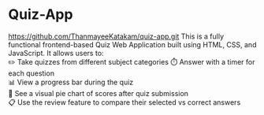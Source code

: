 # Quiz-App
https://github.com/ThanmayeeKatakam/quiz-app.git
This is a fully functional frontend-based Quiz Web Application built using HTML, CSS, and JavaScript. It allows users to:  
✏️ Take quizzes from different subject categories
⏱️ Answer with a timer for each question  
📊 View a progress bar during the quiz  
🥧 See a visual pie chart of scores after quiz submission  
📋 Use the review feature to compare their selected vs correct answers

